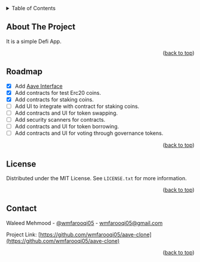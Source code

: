 <div id="top"></div>

<!-- TABLE OF CONTENTS -->
<details>
  <summary>Table of Contents</summary>
  <ol>
    <li>
      <a href="#about-the-project">About The Project</a>
    </li>
    <li><a href="#roadmap">Roadmap</a></li>
  </ol>
</details>



<!-- ABOUT THE PROJECT -->
## About The Project
It is a simple Defi App.
<p align="right">(<a href="#top">back to top</a>)</p>


## Roadmap

- [x] Add [Aave Interface](https://github.com/aave/interface)
- [x] Add contracts for test Erc20 coins.
- [x] Add contracts for staking coins.
- [ ] Add UI to integrate with contract for staking coins.
- [ ] Add contracts and UI for token swapping.
- [ ] Add security scanners for contracts.
- [ ] Add contracts and UI for token borrowing.
- [ ] Add contracts and UI for voting through governance tokens.

<p align="right">(<a href="#top">back to top</a>)</p>


<!-- LICENSE -->
## License

Distributed under the MIT License. See `LICENSE.txt` for more information.

<p align="right">(<a href="#top">back to top</a>)</p>



<!-- CONTACT -->
## Contact

Waleed Mehmood - [@wmfarooqi05](https://twitter.com/wmfarooqi05) - wmfarooqi05@gmail.com

Project Link: [https://github.com/wmfarooqi05/aave-clone](https://github.com/wmfarooqi05/aave-clone)

<p align="right">(<a href="#top">back to top</a>)</p>
